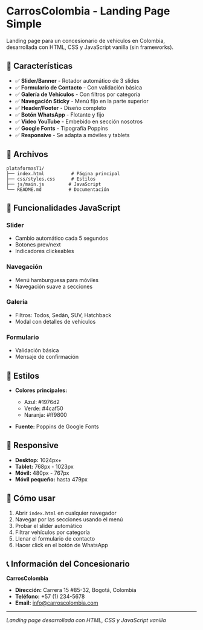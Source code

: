 # CarrosColombia - Landing Page Simple

Landing page para un concesionario de vehículos en Colombia, desarrollada con HTML, CSS y JavaScript vanilla (sin frameworks).

## 🚀 Características

- ✅ **Slider/Banner** - Rotador automático de 3 slides
- ✅ **Formulario de Contacto** - Con validación básica
- ✅ **Galería de Vehículos** - Con filtros por categoría
- ✅ **Navegación Sticky** - Menú fijo en la parte superior
- ✅ **Header/Footer** - Diseño completo
- ✅ **Botón WhatsApp** - Flotante y fijo
- ✅ **Video YouTube** - Embebido en sección nosotros
- ✅ **Google Fonts** - Tipografía Poppins
- ✅ **Responsive** - Se adapta a móviles y tablets

## 📁 Archivos

```
plataformasT1/
├── index.html          # Página principal
├── css/styles.css      # Estilos
├── js/main.js         # JavaScript
└── README.md          # Documentación
```

## 🎯 Funcionalidades JavaScript

### Slider
- Cambio automático cada 5 segundos
- Botones prev/next
- Indicadores clickeables

### Navegación
- Menú hamburguesa para móviles
- Navegación suave a secciones

### Galería
- Filtros: Todos, Sedán, SUV, Hatchback
- Modal con detalles de vehículos

### Formulario
- Validación básica
- Mensaje de confirmación

## 🎨 Estilos

- **Colores principales:**
  - Azul: #1976d2
  - Verde: #4caf50
  - Naranja: #ff9800

- **Fuente:** Poppins de Google Fonts

## 📱 Responsive

- **Desktop:** 1024px+
- **Tablet:** 768px - 1023px
- **Móvil:** 480px - 767px
- **Móvil pequeño:** hasta 479px

## 🚀 Cómo usar

1. Abrir `index.html` en cualquier navegador
2. Navegar por las secciones usando el menú
3. Probar el slider automático
4. Filtrar vehículos por categoría
5. Llenar el formulario de contacto
6. Hacer click en el botón de WhatsApp

## 📞 Información del Concesionario

**CarrosColombia**
- **Dirección:** Carrera 15 #85-32, Bogotá, Colombia
- **Teléfono:** +57 (1) 234-5678
- **Email:** info@carroscolombia.com

---

*Landing page desarrollada con HTML, CSS y JavaScript vanilla* 